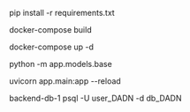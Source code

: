 pip install -r requirements.txt

docker-compose build

docker-compose up -d

python -m app.models.base

uvicorn app.main:app --reload

backend-db-1 psql -U user_DADN -d db_DADN
